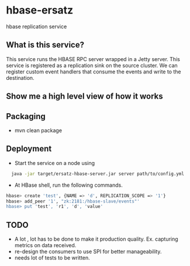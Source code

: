 # hbase-ersatz
hbase replication service

## What is this service?

This service runs the HBASE RPC server wrapped in a Jetty server. This service is registered as a replication sink on the source cluster. We can register custom event handlers that consume the events and write to the destination. 

## Show me a high level view of how it works

 


## Packaging

* mvn clean package


## Deployment

* Start the service on a node using
```bash
  java -jar target/ersatz-hbase-server.jar server path/to/config.yml
```

* At HBase shell, run the following commands.

```bash
hbase> create 'test', {NAME => 'd', REPLICATION_SCOPE => '1'}
hbase> add_peer '1', "zk:2181:/hbase-slave/events"'
hbase> put 'test', 'r1', 'd', 'value'
```

## TODO
* A lot , lot has to be done to make it production quality. Ex. capturing metrics on data received. 
* re-design the consumers to use SPI for better manageability.
* needs lot of tests to be written.
